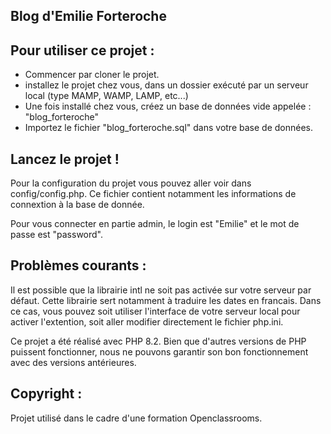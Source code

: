 ## Blog d'Emilie Forteroche

## Pour utiliser ce projet : 

- Commencer par cloner le projet. 
- installez le projet chez vous, dans un dossier exécuté par un serveur local (type MAMP, WAMP, LAMP, etc...)
- Une fois installé chez vous, créez un base de données vide appelée : "blog_forteroche"
- Importez le fichier "blog_forteroche.sql" dans votre base de données.

## Lancez le projet ! 

Pour la configuration du projet vous pouvez aller voir dans config/config.php. 
Ce fichier contient notamment les informations de connextion à la base de donnée. 

Pour vous connecter en partie admin, le login est "Emilie" et le mot de passe est "password". 

## Problèmes courants :

Il est possible que la librairie intl ne soit pas activée sur votre serveur par défaut. Cette librairie sert notamment à traduire les dates en francais. Dans ce cas, vous pouvez soit utiliser l'interface de votre serveur local pour activer l'extention, soit aller modifier directement le fichier php.ini. 

Ce projet a été réalisé avec PHP 8.2. Bien que d'autres versions de PHP puissent fonctionner, nous ne pouvons garantir son bon fonctionnement avec des versions antérieures.

## Copyright : 

Projet utilisé dans le cadre d'une formation Openclassrooms. 